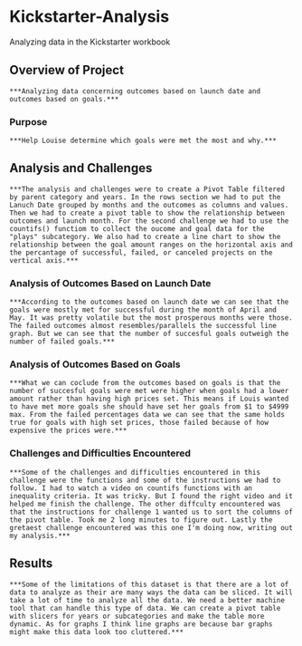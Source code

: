# Kickstarter-Analysis
Analyzing data in the Kickstarter workbook 
## Overview of Project
    ***Analyzing data concerning outcomes based on launch date and outcomes based on goals.***

### Purpose
    ***Help Louise determine which goals were met the most and why.***
## Analysis and Challenges
    ***The analysis and challenges were to create a Pivot Table filtered by parent category and years. In the rows section we had to put the Lanuch Date grouped by months and the outcomes as columns and values. Then we had to create a pivot table to show the relationship between outcomes and launch month. For the second challenge we had to use the countifs() functiom to collect the oucome and goal data for the "plays" subcategory. We also had to create a line chart to show the relationship between the goal amount ranges on the horizontal axis and the percantage of successful, failed, or canceled projects on the vertical axis.***
### Analysis of Outcomes Based on Launch Date
    ***According to the outcomes based on launch date we can see that the goals were mostly met for successful during the month of April and May. It was pretty volatile but the most prosperous months were those. The failed outcomes almost resembles/parallels the successful line graph. But we can see that the number of succesful goals outweigh the number of failed goals.***

### Analysis of Outcomes Based on Goals
    ***What we can coclude from the outcomes based on goals is that the number of succesful goals were met were higher when goals had a lower amount rather than having high prices set. This means if Louis wanted to have met more goals she should have set her goals from $1 to $4999 max. From the failed percentages data we can see that the same holds true for goals with high set prices, those failed because of how expensive the prices were.***

### Challenges and Difficulties Encountered
    ***Some of the challenges and difficulties encountered in this challenge were the functions and some of the instructions we had to follow. I had to watch a video on countifs functions with an inequality criteria. It was tricky. But I found the right video and it helped me finish the challenge. The other diffculty encountered was that the instructions for challenge 1 wanted us to sort the columns of the pivot table. Took me 2 long minutes to figure out. Lastly the gretaest challenge encountered was this one I'm doing now, writing out my analysis.***

## Results
    ***Some of the limitations of this dataset is that there are a lot of data to analyze as their are many ways the data can be sliced. It will take a lot of time to analyze all the data. We need a better machine tool that can handle this type of data. We can create a pivot table with slicers for years or subcategories and make the table more dynamic. As for graphs I think line graphs are because bar graphs might make this data look too cluttered.***

